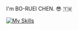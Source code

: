 I'm BO-RUEI CHEN. :sunglasses: :taiwan:

[![My Skills](https://skillicons.dev/icons?i=html,css,javascript,typescript,,react,angular,nextjs,nodejs)](https://skillicons.dev)
